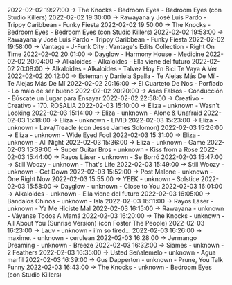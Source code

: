 2022-02-02 19:27:00 -> The Knocks - Bedroom Eyes - Bedroom Eyes (con Studio Killers)
2022-02-02 19:30:00 -> Rawayana y José Luis Pardo - Trippy Caribbean - Funky Fiesta
2022-02-02 19:50:00 -> The Knocks - Bedroom Eyes - Bedroom Eyes (con Studio Killers)
2022-02-02 19:53:00 -> Rawayana y José Luis Pardo - Trippy Caribbean - Funky Fiesta
2022-02-02 19:58:00 -> Vantage - J-Funk City : Vantage's Edits Collection - Right On Time
2022-02-02 20:01:00 -> Dayglow - Harmony House - Medicine
2022-02-02 20:04:00 -> Alkaloides - Alkaloides - Ella viene del futuro
2022-02-02 20:08:00 -> Alkaloides - Alkaloides - Talvez Hoy En Bici Te Vaya A Ver
2022-02-02 20:12:00 -> Esteman y Daniela Spalla - Te Alejas Más De Mí - Te Alejas Más De Mí
2022-02-02 20:16:00 -> El Cuarteto De Nos - Porfiado - Lo malo de ser bueno
2022-02-02 20:20:00 -> Ases Falsos - Conducción - Búscate un Lugar para Ensayar
2022-02-02 22:58:00 -> Creativo - Creativo - 170. ROSALIA
2022-02-03 15:10:00 -> Eliza - unknown - Wasn't Looking
2022-02-03 15:14:00 -> Eliza - unknown - Alone & Unafraid
2022-02-03 15:18:00 -> Eliza - unknown - LIVID
2022-02-03 15:23:00 -> Eliza - unknown - Lava/Treacle (con Jesse James Solomon)
2022-02-03 15:26:00 -> Eliza - unknown - Wide Eyed Fool
2022-02-03 15:31:00 -> Eliza - unknown - All Night
2022-02-03 15:36:00 -> Eliza - unknown - Game
2022-02-03 15:39:00 -> Super Guitar Bros - unknown - Kiss from a Rose
2022-02-03 15:44:00 -> Rayos Láser - unknown - Se Borró
2022-02-03 15:47:00 -> Still Woozy - unknown - That's Life
2022-02-03 15:49:00 -> Still Woozy - unknown - Get Down
2022-02-03 15:52:00 -> Post Malone - unknown - One Right Now
2022-02-03 15:55:00 -> YEEK - unknown - Solstice
2022-02-03 15:58:00 -> Dayglow - unknown - Close to You
2022-02-03 16:01:00 -> Alkaloides - unknown - Ella viene del futuro
2022-02-03 16:05:00 -> Bandalos Chinos - unknown - Isla
2022-02-03 16:11:00 -> Rayos Láser - unknown - Ya Me Hiciste Mal
2022-02-03 16:15:00 -> Rawayana - unknown - Váyanse Todos A Mamá
2022-02-03 16:20:00 -> The Knocks - unknown - All About You (Sunrise Version) (con Foster The People)
2022-02-03 16:23:00 -> Lauv - unknown - i'm so tired...
2022-02-03 16:26:00 -> maxime. - unknown - cerulean
2022-02-03 16:28:00 -> Jermango Dreaming - unknown - Breeze
2022-02-03 16:32:00 -> Siames - unknown - 2 Feathers
2022-02-03 16:35:00 -> Usted Señalemelo - unknown - Agua marfil
2022-02-03 16:39:00 -> Gus Dapperton - unknown - Prune, You Talk Funny
2022-02-03 16:43:00 -> The Knocks - unknown - Bedroom Eyes (con Studio Killers)
